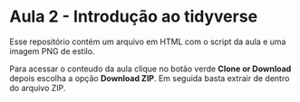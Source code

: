 # Aula 2 - Introdução ao tidyverse

Esse repositório contém um arquivo em HTML com o script da aula e uma imagem PNG de estilo.

Para acessar o conteudo da aula clique no botão verde __Clone or Download__ depois escolha a opção __Download ZIP__.
Em seguida basta extrair de dentro do arquivo ZIP.
